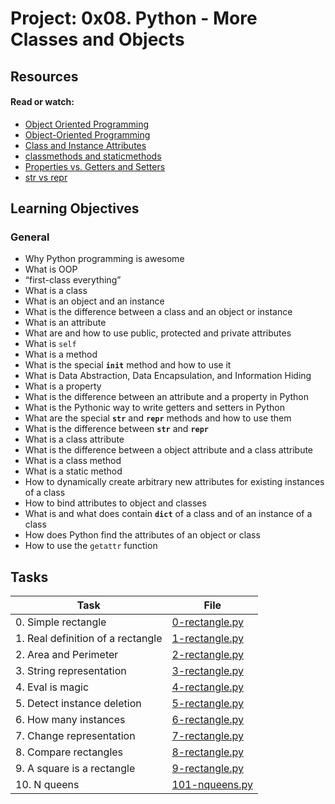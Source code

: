 # Project: 0x08. Python - More Classes and Objects

## Resources

#### Read or watch:

* [Object Oriented Programming](https://intranet.alxswe.com/rltoken/M-MFweENpRdEfRto_Gzlvg)
* [Object-Oriented Programming](https://intranet.alxswe.com/rltoken/_Awd8Gn4SBdq2FRd_bY8KA)
* [Class and Instance Attributes](https://intranet.alxswe.com/rltoken/SGQIevRxW6lTgr4jGDzXbw)
* [classmethods and staticmethods](https://intranet.alxswe.com/rltoken/Ij1EnTg02gtIknOkNv4xGA)
* [Properties vs. Getters and Setters](https://intranet.alxswe.com/rltoken/xjpk-jUNe0uGEzcNXbwIHQ)
* [str vs repr](https://intranet.alxswe.com/rltoken/iu1ILT-t6FMuZvk7vRvfuQ)
## Learning Objectives

### General

* Why Python programming is awesome 
* What is OOP
* “first-class everything”
* What is a class
* What is an object and an instance
* What is the difference between a class and an object or instance
* What is an attribute
* What are and how to use public, protected and private attributes
* What is <code>self</code>
* What is a method
* What is the special <code>__init__</code> method and how to use it
* What is Data Abstraction, Data Encapsulation, and Information Hiding
* What is a property
* What is the difference between an attribute and a property in Python
* What is the Pythonic way to write getters and setters in Python
* What are the special <code>__str__</code> and <code>__repr__</code> methods and how to use them
* What is the difference between <code>__str__</code> and <code>__repr__</code>
* What is a class attribute
* What is the difference between a object attribute and a class attribute
* What is a class method
* What is a static method
* How to dynamically create arbitrary new attributes for existing instances of a class
* How to bind attributes to object and classes
* What is and what does contain <code>__dict__</code> of a class and of an instance of a class
* How does Python find the attributes of an object or class
* How to use the <code>getattr</code> function
## Tasks

| Task | File |
| ---- | ---- |
| 0. Simple rectangle | [0-rectangle.py](./0-rectangle.py) |
| 1. Real definition of a rectangle | [1-rectangle.py](./1-rectangle.py) |
| 2. Area and Perimeter | [2-rectangle.py](./2-rectangle.py) |
| 3. String representation | [3-rectangle.py](./3-rectangle.py) |
| 4. Eval is magic | [4-rectangle.py](./4-rectangle.py) |
| 5. Detect instance deletion | [5-rectangle.py](./5-rectangle.py) |
| 6. How many instances | [6-rectangle.py](./6-rectangle.py) |
| 7. Change representation | [7-rectangle.py](./7-rectangle.py) |
| 8. Compare rectangles | [8-rectangle.py](./8-rectangle.py) |
| 9. A square is a rectangle | [9-rectangle.py](./9-rectangle.py) |
| 10. N queens | [101-nqueens.py](./101-nqueens.py) |
